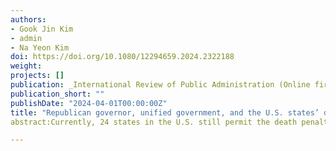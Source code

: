 ```yaml
---
authors:
- Gook Jin Kim
- admin
- Na Yeon Kim
doi: https://doi.org/10.1080/12294659.2024.2322188
weight: 
projects: []
publication: _International Review of Public Administration (Online first)_
publication_short: ""
publishDate: "2024-04-01T00:00:00Z"
title: "Republican governor, unified government, and the U.S. states’ death penalty executions"
abstract:Currently, 24 states in the U.S. still permit the death penalty, along with three states temporarily suspending it. Nevertheless, there exists substantial variation in the extent to which each state actually carries out the executions. While studies have explored factors influencing this variation, little attention has been paid to the political role of state governors’ and legislatures’ support in the different tendencies toward death penalty executions across states. To fill this gap, we empirically tested how governors’ party affiliation and unified political support from the legislature affect death penalty executions in the U.S. We demonstrated that states with a Republican governor are more likely to execute the death penalty. Additionally, we found that this tendency is significantly stronger when both chambers of the state legislature are dominated by Republicans (i.e. Republican-unified government), which is consistent with the theoretical expectation of unified government discourse in the policy making and implementation contexts.

---
```

